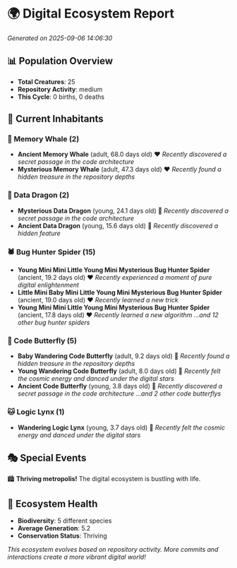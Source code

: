 # 🌍 Digital Ecosystem Report
*Generated on 2025-09-06 14:06:30*

## 📊 Population Overview
- **Total Creatures**: 25
- **Repository Activity**: medium
- **This Cycle**: 0 births, 0 deaths

## 👥 Current Inhabitants

### 🐋 Memory Whale (2)
- **Ancient Memory Whale** (adult, 68.0 days old) ❤️
  *Recently discovered a secret passage in the code architecture*
- **Mysterious Memory Whale** (adult, 47.3 days old) ❤️
  *Recently found a hidden treasure in the repository depths*

### 🐉 Data Dragon (2)
- **Mysterious Data Dragon** (young, 24.1 days old) 💛
  *Recently discovered a secret passage in the code architecture*
- **Ancient Data Dragon** (young, 15.6 days old) 💚
  *Recently discovered a hidden feature*

### 🕷️ Bug Hunter Spider (15)
- **Young Mini Mini Little Young Mini Mysterious Bug Hunter Spider** (ancient, 19.2 days old) ❤️
  *Recently experienced a moment of pure digital enlightenment*
- **Little Mini Baby Mini Little Young Mini Mysterious Bug Hunter Spider** (ancient, 19.0 days old) ❤️
  *Recently learned a new trick*
- **Young Mini Mini Little Young Mini Mysterious Bug Hunter Spider** (ancient, 17.8 days old) ❤️
  *Recently learned a new algorithm*
  *...and 12 other bug hunter spiders*

### 🦋 Code Butterfly (5)
- **Baby Wandering Code Butterfly** (adult, 9.2 days old) 💛
  *Recently found a hidden treasure in the repository depths*
- **Young Wandering Code Butterfly** (adult, 8.0 days old) 💚
  *Recently felt the cosmic energy and danced under the digital stars*
- **Ancient Code Butterfly** (young, 3.8 days old) 💚
  *Recently discovered a secret passage in the code architecture*
  *...and 2 other code butterflys*

### 🐱 Logic Lynx (1)
- **Wandering Logic Lynx** (young, 3.7 days old) 💚
  *Recently felt the cosmic energy and danced under the digital stars*

## 🎭 Special Events

🏙️ **Thriving metropolis!** The digital ecosystem is bustling with life.

## 🔬 Ecosystem Health
- **Biodiversity**: 5 different species
- **Average Generation**: 5.2
- **Conservation Status**: Thriving

*This ecosystem evolves based on repository activity. More commits and interactions create a more vibrant digital world!*